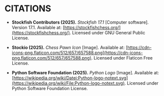 # CITATIONS

- **Stockfish Contributors (2025).** *Stockfish 17.1* [Computer software]. Version 17.1. Available at: [https://stockfishchess.org/](https://stockfishchess.org/). Licensed under GNU General Public License.

- **Stockio (2025).** *Chess Pawn Icon* [Image]. Available at: [https://cdn-icons-png.flaticon.com/512/657/657588.png](https://cdn-icons-png.flaticon.com/512/657/657588.png). Licensed under Flaticon Free License.

- **Python Software Foundation (2025).** *Python Logo* [Image]. Available at: [https://wikipedia.org/wiki/Datei:Python-logo-notext.svg](https://wikipedia.org/wiki/File:Python-logo-notext.svg). Licensed under Python Software Foundation License.
